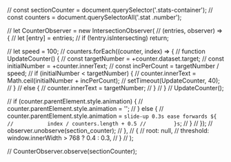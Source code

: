 // const sectionCounter = document.querySelector('.stats-container');
// const counters = document.querySelectorAll('.stat .number');

// let CounterObserver = new IntersectionObserver(
//   (entries, observer) => {
//     let [entry] = entries;
//     if (!entry.isIntersecting) return;

//     let speed = 100;
//     counters.forEach((counter, index) => {
//       function UpdateCounter() {
//         const targetNumber = +counter.dataset.target;
//         const initialNumber = +counter.innerText;
//         const incPerCount = targetNumber / speed;
//         if (initialNumber < targetNumber) {
//           counter.innerText = Math.ceil(initialNumber + incPerCount);
//           setTimeout(UpdateCounter, 40);
//         }
//         else {
//           counter.innerText = targetNumber;
//         }
//       }
//       UpdateCounter();

//       if (counter.parentElement.style.animation) {
//         counter.parentElement.style.animation = '';
//       } else {
//         counter.parentElement.style.animation = `slide-up 0.3s ease forwards ${
//           index / counters.length + 0.5
//         }s`;
//       }
//     });
//     observer.unobserve(section_counter);
//   },
//   {
//     root: null,
//     threshold: window.innerWidth > 768 ? 0.4 : 0.3,
//   }
// );

// CounterObserver.observe(sectionCounter);